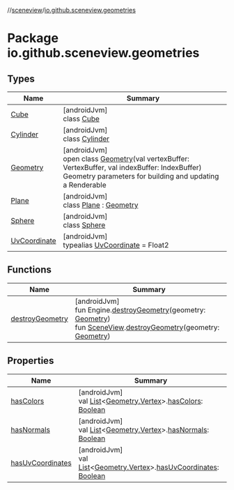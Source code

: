 //[sceneview](../../index.md)/[io.github.sceneview.geometries](index.md)

# Package io.github.sceneview.geometries

## Types

| Name | Summary |
|---|---|
| [Cube](-cube/index.md) | [androidJvm]<br>class [Cube](-cube/index.md) |
| [Cylinder](-cylinder/index.md) | [androidJvm]<br>class [Cylinder](-cylinder/index.md) |
| [Geometry](-geometry/index.md) | [androidJvm]<br>open class [Geometry](-geometry/index.md)(val vertexBuffer: VertexBuffer, val indexBuffer: IndexBuffer)<br>Geometry parameters for building and updating a Renderable |
| [Plane](-plane/index.md) | [androidJvm]<br>class [Plane](-plane/index.md) : [Geometry](-geometry/index.md) |
| [Sphere](-sphere/index.md) | [androidJvm]<br>class [Sphere](-sphere/index.md) |
| [UvCoordinate](index.md#661897273%2FClasslikes%2F-1571379623) | [androidJvm]<br>typealias [UvCoordinate](index.md#661897273%2FClasslikes%2F-1571379623) = Float2 |

## Functions

| Name | Summary |
|---|---|
| [destroyGeometry](destroy-geometry.md) | [androidJvm]<br>fun Engine.[destroyGeometry](destroy-geometry.md)(geometry: [Geometry](-geometry/index.md))<br>fun [SceneView](../io.github.sceneview/-scene-view/index.md).[destroyGeometry](destroy-geometry.md)(geometry: [Geometry](-geometry/index.md)) |

## Properties

| Name | Summary |
|---|---|
| [hasColors](has-colors.md) | [androidJvm]<br>val [List](https://kotlinlang.org/api/latest/jvm/stdlib/kotlin.collections/-list/index.html)&lt;[Geometry.Vertex](-geometry/-vertex/index.md)&gt;.[hasColors](has-colors.md): [Boolean](https://kotlinlang.org/api/latest/jvm/stdlib/kotlin/-boolean/index.html) |
| [hasNormals](has-normals.md) | [androidJvm]<br>val [List](https://kotlinlang.org/api/latest/jvm/stdlib/kotlin.collections/-list/index.html)&lt;[Geometry.Vertex](-geometry/-vertex/index.md)&gt;.[hasNormals](has-normals.md): [Boolean](https://kotlinlang.org/api/latest/jvm/stdlib/kotlin/-boolean/index.html) |
| [hasUvCoordinates](has-uv-coordinates.md) | [androidJvm]<br>val [List](https://kotlinlang.org/api/latest/jvm/stdlib/kotlin.collections/-list/index.html)&lt;[Geometry.Vertex](-geometry/-vertex/index.md)&gt;.[hasUvCoordinates](has-uv-coordinates.md): [Boolean](https://kotlinlang.org/api/latest/jvm/stdlib/kotlin/-boolean/index.html) |
